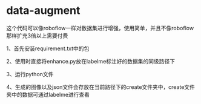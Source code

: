 # data-augment

这个代码可以像roboflow一样对数据集进行增强，使用简单，并且不像roboflow那样扩充3倍以上需要付费

1、首先安装requirement.txt中的包

2、使用时直接将enhance.py放在labelme标注好的数据集的同级路径下

3、运行python文件

4、生成的图像以及json文件会存放在当前路径下的create文件夹中，create文件夹中的数据可通过labelme进行查看
